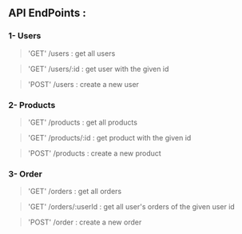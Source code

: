 ## API EndPoints :

### 1- Users
> 'GET' /users : get all users

> 'GET' /users/:id : get user with the given id

> 'POST'  /users : create a new user

### 2- Products
> 'GET' /products : get all products

> 'GET' /products/:id : get product with the given id

> 'POST'  /products : create a new product
### 3- Order
> 'GET' /orders : get all orders

> 'GET' /orders/:userId : get all user's orders of the given user id

> 'POST'  /order : create a new order
